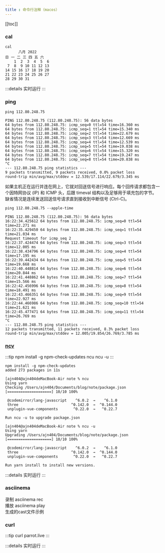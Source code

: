 ```yaml
---
title : 命令行注释（macos）
---
```

[[toc]]

### cal
```shell 日历
cal
      八月 2022         
日 一 二 三 四 五 六  
    1  2  3  4  5  6  
 7  8  9 10 11 12 13  
14 15 16 17 18 19 20  
21 22 23 24 25 26 27  
28 29 30 31     
```

:::details 实时运行
<ClientOnly>
<asciinemaPlayerBox file='cal'></asciinemaPlayerBox>
</ClientOnly>
:::



### ping 
```shell 
ping 112.80.248.75

PING 112.80.248.75 (112.80.248.75): 56 data bytes
64 bytes from 112.80.248.75: icmp_seq=0 ttl=54 time=16.360 ms
64 bytes from 112.80.248.75: icmp_seq=1 ttl=54 time=15.340 ms
64 bytes from 112.80.248.75: icmp_seq=2 ttl=54 time=22.679 ms
64 bytes from 112.80.248.75: icmp_seq=3 ttl=54 time=12.669 ms
64 bytes from 112.80.248.75: icmp_seq=4 ttl=54 time=12.539 ms
64 bytes from 112.80.248.75: icmp_seq=5 ttl=54 time=19.038 ms
64 bytes from 112.80.248.75: icmp_seq=6 ttl=54 time=15.320 ms
64 bytes from 112.80.248.75: icmp_seq=7 ttl=54 time=19.247 ms
64 bytes from 112.80.248.75: icmp_seq=8 ttl=54 time=20.838 ms
^C
--- 112.80.248.75 ping statistics ---
9 packets transmitted, 9 packets received, 0.0% packet loss
round-trip min/avg/max/stddev = 12.539/17.114/22.679/3.345 ms
```
如果主机正在运行并连在网上，它就对回送信号进行响应。每个回传请求都包含一个因特网协议 (IP) 和 ICMP 头，后跟 timeval 结构以及足够用于填充包的字节。缺省情况是连续发送回送信号请求直到接收到中断信号 (Ctrl-C)。

```shell
ping 112.80.248.75 --apple-time

PING 112.80.248.75 (112.80.248.75): 56 data bytes
16:22:34.425612 64 bytes from 112.80.248.75: icmp_seq=0 ttl=54 time=22.271 ms
16:22:35.429450 64 bytes from 112.80.248.75: icmp_seq=1 ttl=54 time=21.034 ms
Request timeout for icmp_seq 2
16:22:37.424474 64 bytes from 112.80.248.75: icmp_seq=3 ttl=54 time=12.005 ms
16:22:38.434796 64 bytes from 112.80.248.75: icmp_seq=4 ttl=54 time=17.195 ms
16:22:39.442434 64 bytes from 112.80.248.75: icmp_seq=5 ttl=54 time=19.668 ms
16:22:40.448814 64 bytes from 112.80.248.75: icmp_seq=6 ttl=54 time=20.844 ms
16:22:41.448862 64 bytes from 112.80.248.75: icmp_seq=7 ttl=54 time=15.566 ms
16:22:42.456996 64 bytes from 112.80.248.75: icmp_seq=8 ttl=54 time=18.491 ms
16:22:43.466351 64 bytes from 112.80.248.75: icmp_seq=9 ttl=54 time=22.927 ms
16:22:44.466986 64 bytes from 112.80.248.75: icmp_seq=10 ttl=54 time=21.621 ms
16:22:45.477471 64 bytes from 112.80.248.75: icmp_seq=11 ttl=54 time=26.769 ms
^C
--- 112.80.248.75 ping statistics ---
12 packets transmitted, 11 packets received, 8.3% packet loss
round-trip min/avg/max/stddev = 12.005/19.854/26.769/3.785 ms
```

### [ncv](https://github.com/raineorshine/npm-check-updates)
:::tip
npm install -g npm-check-updates
ncu
ncu -u
:::
```shell
npm install -g npm-check-updates
added 273 packages in 11s

[ajn404@ajn404deMacBook-Air note % ncu
Using yarn
Checking /Users/ajn404/Documents/blog/note/package.json
[====================] 10/10 100%

 @codemirror/lang-javascript    ^6.0.2  →    ^6.1.0
 three                        ^0.142.0  →  ^0.144.0
 unplugin-vue-components       ^0.22.0  →   ^0.22.7

Run ncu -u to upgrade package.json

[ajn404@ajn404deMacBook-Air note % ncu -u
Using yarn
Upgrading /Users/ajn404/Documents/blog/note/package.json
[====================] 10/10 100%

 @codemirror/lang-javascript    ^6.0.2  →    ^6.1.0
 three                        ^0.142.0  →  ^0.144.0
 unplugin-vue-components       ^0.22.0  →   ^0.22.7

Run yarn install to install new versions.
```
:::details 实时运行
<ClientOnly>
<asciinemaPlayerBox file='ncu'></asciinemaPlayerBox>
</ClientOnly>
:::


### asciinema 

录制 asciinema rec<br/>
播放 asciinema play<br/>
生成的cast文件示例


### curl

:::tip
curl parrot.live
:::

:::details 实时运行
<ClientOnly>
<asciinemaPlayerBox file='curlLive'></asciinemaPlayerBox>
</ClientOnly>
:::
